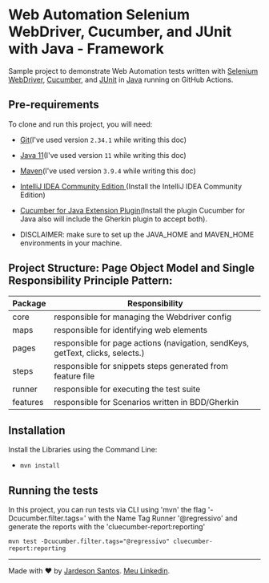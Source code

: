 # Web Automation Selenium WebDriver, Cucumber, and JUnit with Java - Framework

Sample project to demonstrate Web Automation tests written with [Selenium WebDriver](https://www.selenium.dev/documentation/webdriver/getting_started/install_library/), [Cucumber](https://cucumber.io/docs/installation/java/#maven), and [JUnit](https://cucumber.io/docs/installation/java/#junit-5-integration) in [Java](https://www.oracle.com/java/technologies/downloads/#java11) running on GitHub Actions.

## Pre-requirements

To clone and run this project, you will need:

- [Git](https://git-scm.com/downloads)(I've used version `2.34.1` while writing this doc)
- [Java 11](https://jdk.java.net/java-se-ri/11-MR2)(I've used version `11` while writing this doc)
- [Maven](https://maven.apache.org/download.cgi)(I've used version `3.9.4` while writing this doc)
- [IntelliJ IDEA Community Edition
](https://www.jetbrains.com/idea/download/download-thanks.html?platform=windows&code=IIC)(Install the IntelliJ IDEA Community Edition)
- [Cucumber for Java Extension Plugin](https://plugins.jetbrains.com/plugin/7212-cucumber-for-java)(Install the plugin Cucumber for Java also will include the Gherkin plugin to accept both).

- DISCLAIMER: make sure to set up the JAVA_HOME and MAVEN_HOME environments in your machine.

## Project Structure: Page Object Model and Single Responsibility Principle Pattern:


| Package  | Responsibility                                                                  |
|----------|---------------------------------------------------------------------------------|
| core     | responsible for managing the Webdriver config                                   |
| maps     | responsible for identifying web elements                                        |
| pages    | responsible for page actions (navigation, sendKeys, getText, clicks, selects.)  |
| steps    | responsible for snippets steps generated from feature file                      |
| runner   | responsible for executing the test suite                                        |
| features | responsible for Scenarios written in BDD/Gherkin                                |

  
## Installation

Install the Libraries using the Command Line:

- `mvn install`
  
## Running the tests

In this project, you can run tests via CLI using 'mvn' the flag '-Dcucumber.filter.tags=' with the Name Tag Runner '@regressivo'
and generate the reports with the 'cluecumber-report:reporting'

`mvn test -Dcucumber.filter.tags="@regressivo" cluecumber-report:reporting`
___

Made with ❤️ by [Jardeson Santos](https://github.com/JarDeVSon). [Meu Linkedin](https://www.linkedin.com/in/jardeson-santosqa).
